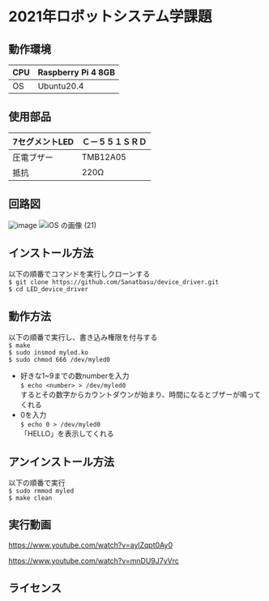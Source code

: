 # 2021年ロボットシステム学課題
## 動作環境
|  CPU |  Raspberry Pi 4 8GB  |
| ---- | ---- |
|  OS  |  Ubuntu20.4  |
## 使用部品
|  7セグメントLED  |Ｃ－５５１ＳＲＤ    |
| ---- | ---- |
|  圧電ブザー |  TMB12A05 |
|  抵抗 |  220Ω  |
## 回路図
![image](https://user-images.githubusercontent.com/94948436/146022971-d9a841a8-a800-49ea-894b-79c63ed4cc0a.png)
![iOS の画像 (21)](https://user-images.githubusercontent.com/94948436/146133229-ae4c0d7e-5f2c-4c51-8299-325d622be748.jpg)

## インストール方法
以下の順番でコマンドを実行しクローンする  
 `$ git clone https://github.com/Sanatbasu/device_driver.git`  
 `$ cd LED_device_driver`    
 
## 動作方法
以下の順番で実行し、書き込み権限を付与する    
 `$ make`     
`$ sudo insmod myled.ko`    
`$ sudo chmod 666 /dev/myled0`    

+ 好きな1~9までの数numberを入力    
`$ echo <number> > /dev/myled0`    
するとその数字からカウントダウンが始まり、時間になるとブザーが鳴ってくれる   
+ 0を入力    
`$ echo 0 > /dev/myled0`       
「HELLO」を表示してくれる
## アンインストール方法
以下の順番で実行    
 `$ sudo rmmod myled`    
 `$ make clean`
##  実行動画
https://www.youtube.com/watch?v=aylZqpt0Ay0

https://www.youtube.com/watch?v=mnDU9J7yVrc
## ライセンス
